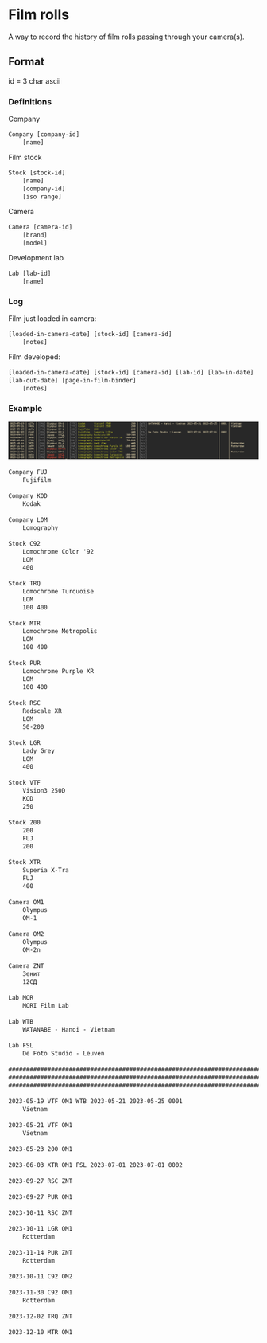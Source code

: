# Film rolls

A way to record the history of film rolls passing through your camera(s).

## Format

id = 3 char ascii

### Definitions

Company
```
Company [company-id]
    [name]
```

Film stock
```
Stock [stock-id]
    [name]
    [company-id]
    [iso range]
```

Camera
```
Camera [camera-id]
    [brand]
    [model]
```

Development lab
```
Lab [lab-id]
    [name]
```

### Log

Film just loaded in camera:
```
[loaded-in-camera-date] [stock-id] [camera-id]
    [notes]
```

Film developed:
```
[loaded-in-camera-date] [stock-id] [camera-id] [lab-id] [lab-in-date] [lab-out-date] [page-in-film-binder]
    [notes]
```

### Example


![screenshot](https://raw.githubusercontent.com/frizinak/film-rolls/dev/.github/term-table.png)


```
Company FUJ
    Fujifilm

Company KOD
    Kodak

Company LOM
    Lomography

Stock C92
    Lomochrome Color '92
    LOM
    400

Stock TRQ
    Lomochrome Turquoise
    LOM
    100 400

Stock MTR
    Lomochrome Metropolis
    LOM
    100 400

Stock PUR
    Lomochrome Purple XR
    LOM
    100 400

Stock RSC
    Redscale XR
    LOM
    50-200

Stock LGR
    Lady Grey
    LOM
    400

Stock VTF
    Vision3 250D
    KOD
    250

Stock 200
    200
    FUJ
    200

Stock XTR
    Superia X-Tra
    FUJ
    400

Camera OM1
    Olympus
    OM-1

Camera OM2
    Olympus
    OM-2n

Camera ZNT
    Зенит
    12СД

Lab MOR
    MORI Film Lab

Lab WTB
    WATANABE - Hanoi - Vietnam

Lab FSL
    De Foto Studio - Leuven

###############################################################################
###############################################################################
###############################################################################

2023-05-19 VTF OM1 WTB 2023-05-21 2023-05-25 0001
    Vietnam

2023-05-21 VTF OM1
    Vietnam

2023-05-23 200 OM1

2023-06-03 XTR OM1 FSL 2023-07-01 2023-07-01 0002

2023-09-27 RSC ZNT

2023-09-27 PUR OM1

2023-10-11 RSC ZNT

2023-10-11 LGR OM1
    Rotterdam

2023-11-14 PUR ZNT
    Rotterdam

2023-10-11 C92 OM2

2023-11-30 C92 OM1
    Rotterdam

2023-12-02 TRQ ZNT

2023-12-10 MTR OM1
```
